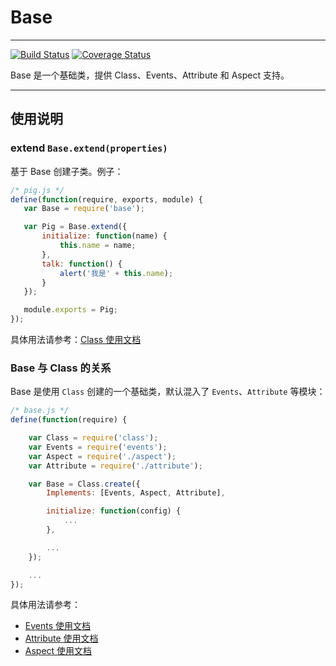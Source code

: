 # Base

---

[![Build Status](https://travis-ci.org/aralejs/base.png)](https://travis-ci.org/aralejs/base) [![Coverage Status](https://coveralls.io/repos/aralejs/base/badge.png?branch=master)](https://coveralls.io/r/aralejs/base)

Base 是一个基础类，提供 Class、Events、Attribute 和 Aspect 支持。

---


## 使用说明


### extend `Base.extend(properties)`

基于 Base 创建子类。例子：

```js
/* pig.js */
define(function(require, exports, module) {
   var Base = require('base');

   var Pig = Base.extend({
       initialize: function(name) {
           this.name = name;
       },
       talk: function() {
           alert('我是' + this.name);
       }
   });

   module.exports = Pig;
});
```

具体用法请参考：[Class 使用文档](http://aralejs.org/class/)


### Base 与 Class 的关系

Base 是使用 `Class` 创建的一个基础类，默认混入了 `Events`、`Attribute` 等模块：

```js
/* base.js */
define(function(require) {

    var Class = require('class');
    var Events = require('events');
    var Aspect = require('./aspect');
    var Attribute = require('./attribute');

    var Base = Class.create({
        Implements: [Events, Aspect, Attribute],

        initialize: function(config) {
            ...
        },

        ...
    });

    ...
});
```

具体用法请参考：

- [Events 使用文档](http://aralejs.org/events/)
- [Attribute 使用文档](http://aralejs.org/base/docs/attribute.html)
- [Aspect 使用文档](http://aralejs.org/base/docs/aspect.html)

